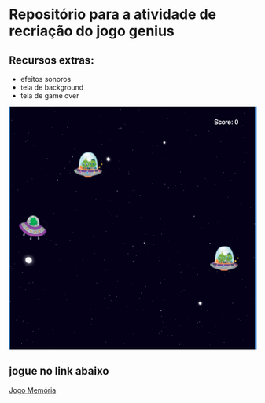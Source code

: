 # Repositório para a atividade de recriação do jogo genius

## Recursos extras:

* efeitos sonoros
* tela de background
* tela de game over

![alt text](https://github.com/alissonrangel/DIO-jogo-space-shooter/blob/main/img/game.png?raw=true)

## jogue no link abaixo

[Jogo Memória](https://www.jogos.alissonescorcio.life/DIO-jogo-memoria/index.html "Jogo Memória")